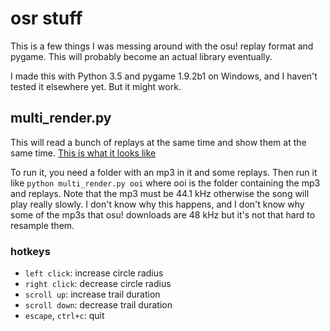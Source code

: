 # osr stuff

This is a few things I was messing around with the osu! replay format and
pygame. This will probably become an actual library eventually.

I made this with Python 3.5 and pygame 1.9.2b1 on Windows, and I haven't tested
it elsewhere yet. But it might work.

## multi_render.py
This will read a bunch of replays at the same time and show them at the same time.
[This is what it looks like](https://www.youtube.com/watch?v=-T6Caicfpwc)

To run it, you need a folder with an mp3 in it and some replays.
Then run it like `python multi_render.py ooi` where ooi is the folder containing
the mp3 and replays. Note that the mp3 must be 44.1 kHz otherwise the song will play really slowly. I don't know why this happens, and I don't know why some of the mp3s that osu! downloads are 48 kHz but it's not that hard to resample them.

### hotkeys
- `left click`: increase circle radius
- `right click`: decrease circle radius
- `scroll up`: increase trail duration
- `scroll down`: decrease trail duration
- `escape`, `ctrl+c`: quit
